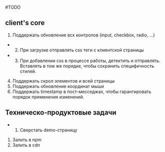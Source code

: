 #TODO

## client's core
1. Поддержать обновление всх контролов (input, checkbox, radio, ...)
+ 2. При загрузке отправлять css теги с клиентской страницы
+ 3. При добавлении css в процессе работы, детектить и отправлять. Вставлять в том же порядке, чтобы сохранить специфичность стилей.
4. Поддержать скрол элементов и всей страницы
5. Поддержать обновление координат мыши
6. Поддержать timestamp в пост-месседжах, чтобы гарантировать порядок применения изменений.

## Техническо-продуктовые задачи
+ 1. Сверстать demo-страницу
1. Залить в npm 
2. Залить в cdn
